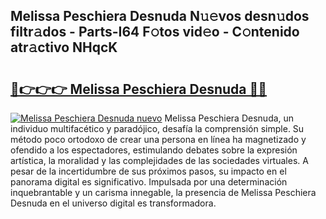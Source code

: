## Melissa Peschiera Desnuda N𝚞𝚎vos desn𝚞dos filtr𝚊dos - Parts-I64 F𝚘tos vid𝚎o - C𝚘ntenido atr𝚊ctivo NHqcK

# <h2><a href="http://mbc5gm.tromn.icu/?c=Melissa+Peschiera+Desnuda">🔗👉👉👉 Melissa Peschiera Desnuda 🔗🔗</a></h2>

[![Melissa Peschiera Desnuda nuevo](https://i.imgur.com/pEAQMta.gif)](http://mbc5gm.tromn.icu/?c=Melissa+Peschiera+Desnuda)
Melissa Peschiera Desnuda, un individuo multifacético y paradójico, desafía la comprensión simple. Su método poco ortodoxo de crear una persona en línea ha magnetizado y ofendido a los espectadores, estimulando debates sobre la expresión artística, la moralidad y las complejidades de las sociedades virtuales. A pesar de la incertidumbre de sus próximos pasos, su impacto en el panorama digital es significativo. Impulsada por una determinación inquebrantable y un carisma innegable, la presencia de Melissa Peschiera Desnuda en el universo digital es transformadora.
